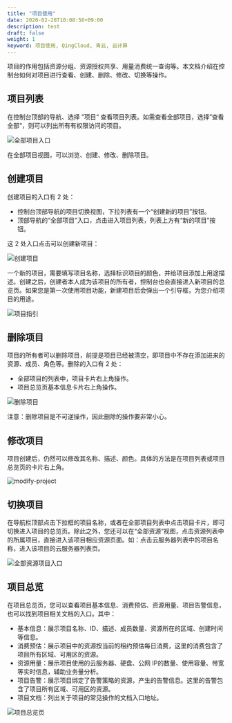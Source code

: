 ```yaml
---
title: "项目使用"
date: 2020-02-28T10:08:56+09:00
description: test
draft: false
weight: 1
keyword: 项目使用, QingCloud, 青云, 云计算
---
```


项目的作用包括资源分组、资源授权共享、用量消费统一查询等。本文档介绍在控制台如何对项目进行查看、创建、删除、修改、切换等操作。

## 项目列表

在控制台顶部的导航、选择 ”项目“ 查看项目列表。如需查看全部项目，选择”查看全部“，则可以列出所有有权限访问的项目。

![全部项目入口](../_images/all-project-entry.png)

在全部项目视图，可以浏览、创建、修改、删除项目。

## 创建项目

创建项目的入口有 2 处：

- 控制台顶部导航的项目切换视图，下拉列表有一个“创建新的项目”按钮。
- 顶部导航的“全部项目”入口，点击进入项目列表，列表上方有“新的项目”按钮。

这 2 处入口点击可以创建新项目：

![创建项目](../_images/create-project.png)

一个新的项目，需要填写项目名称，选择标识项目的颜色，并给项目添加上用途描述。创建之后，创建者本人成为该项目的所有者，控制台也会直接进入新项目的总览页。如果您是第一次使用项目功能，新建项目后会弹出一个引导框，为您介绍项目的用途。

![项目指引](../_images/project-introduce.png)

## 删除项目

项目的所有者可以删除项目，前提是项目已经被清空，即项目中不存在添加进来的资源、成员、角色等。删除的入口有 2 处：

- 全部项目的列表中，项目卡片右上角操作。
- 项目总览页基本信息卡片右上角操作。

![删除项目](../_images/delete-project.png)

注意：删除项目是不可逆操作，因此删除的操作要非常小心。

## 修改项目

项目创建后，仍然可以修改其名称、描述、颜色。具体的方法是在项目列表或项目总览页的卡片右上角。

![modify-project](../_images/modify-project.jpg)

## 切换项目

在导航栏顶部点击下拉框的项目名称，或者在全部项目列表中点击项目卡片，即可切换进入项目的总览页。除此之外，您还可以在“全部资源”视图，点击资源列表中的所属项目，直接进入该项目相应资源页面。如：点击云服务器列表中的项目名称，进入该项目的云服务器列表页。

![全部资源项目入口](../_images/project-entry-in-all-resources.png)

## 项目总览

在项目总览页，您可以查看项目基本信息、消费预估、资源用量、项目告警信息，也可以找到项目相关文档的入口。其中：

* 基本信息：展示项目名称、ID、描述、成员数量、资源所在的区域、创建时间等信息。
* 消费预估：展示项目中的资源按当前的租约预估每日消费，这里的消费包含了项目所有区域、可用区的资源。
* 资源用量：展示项目使用的云服务器、硬盘、公网 IP的数量、使用容量、带宽等实时信息，辅助业务量分析。
* 项目告警：展示项目绑定了告警策略的资源，产生的告警信息。这里的告警包含了项目所有区域、可用区的资源。
* 项目文档：列出关于项目的常见操作的文档入口地址。

![项目总览页](../_images/project-overview.png)
